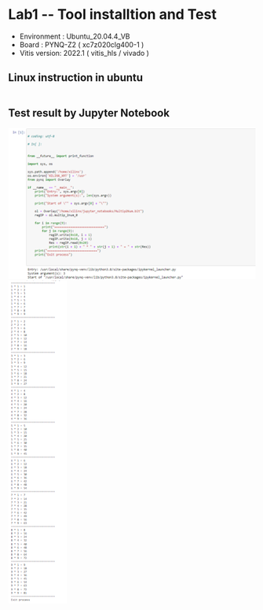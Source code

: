 # Lab1 -- Tool installtion and Test

* Environment : Ubuntu_20.04.4_VB
* Board : PYNQ-Z2 ( xc7z020clg400-1 )
* Vitis version: 2022.1 ( vitis_hls / vivado )

## Linux instruction in ubuntu
```

```

## Test result by Jupyter Notebook
![image](https://github.com/harison1121/NTHU/blob/main/course_lab/lab1/380812262_2039037249783587_1193841293024935150_n.png)
![image](https://github.com/harison1121/NTHU/blob/main/course_lab/lab1/381241263_285442037759355_4445503556378160504_n.png)

